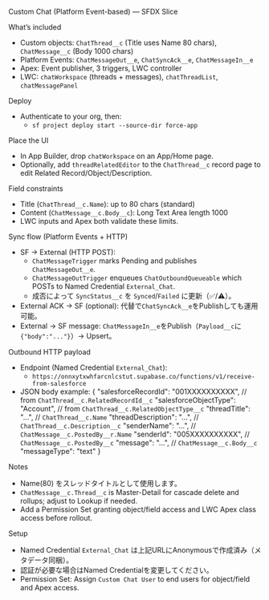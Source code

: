 Custom Chat (Platform Event-based) — SFDX Slice

What’s included
- Custom objects: `ChatThread__c` (Title uses Name 80 chars), `ChatMessage__c` (Body 1000 chars)
- Platform Events: `ChatMessageOut__e`, `ChatSyncAck__e`, `ChatMessageIn__e`
- Apex: Event publisher, 3 triggers, LWC controller
- LWC: `chatWorkspace` (threads + messages), `chatThreadList`, `chatMessagePanel`

Deploy
- Authenticate to your org, then:
  - `sf project deploy start --source-dir force-app`

Place the UI
- In App Builder, drop `chatWorkspace` on an App/Home page.
- Optionally, add `threadRelatedEditor` to the `ChatThread__c` record page to edit Related Record/Object/Description.

Field constraints
- Title (`ChatThread__c.Name`): up to 80 chars (standard)
- Content (`ChatMessage__c.Body__c`): Long Text Area length 1000
- LWC inputs and Apex both validate these limits.

Sync flow (Platform Events + HTTP)
- SF → External (HTTP POST):
  - `ChatMessageTrigger` marks Pending and publishes `ChatMessageOut__e`.
  - `ChatMessageOutTrigger` enqueues `ChatOutboundQueueable` which POSTs to Named Credential `External_Chat`.
  - 成否によって `SyncStatus__c` を `Synced`/`Failed` に更新（✅/⚠️）。
- External ACK → SF (optional): 代替で`ChatSyncAck__e`をPublishしても運用可能。
- External → SF message: `ChatMessageIn__e`をPublish（`Payload__c`に`{"body":"..."}`）→ Upsert。

Outbound HTTP payload
- Endpoint (Named Credential `External_Chat`):
  - `https://onnxytxwhfarcnlcstut.supabase.co/functions/v1/receive-from-salesforce`
- JSON body example:
  {
    "salesforceRecordId": "001XXXXXXXXXX",          // from `ChatThread__c.RelatedRecordId__c`
    "salesforceObjectType": "Account",               // from `ChatThread__c.RelatedObjectType__c`
    "threadTitle": "...",                            // `ChatThread__c.Name`
    "threadDescription": "...",                      // `ChatThread__c.Description__c`
    "senderName": "...",                             // `ChatMessage__c.PostedBy__r.Name`
    "senderId": "005XXXXXXXXXX",                     // `ChatMessage__c.PostedBy__c`
    "message": "...",                                 // `ChatMessage__c.Body__c`
    "messageType": "text"
  }

Notes
- Name(80) をスレッドタイトルとして使用します。
- `ChatMessage__c.Thread__c` is Master-Detail for cascade delete and rollups; adjust to Lookup if needed.
- Add a Permission Set granting object/field access and LWC Apex class access before rollout.

Setup
- Named Credential `External_Chat` は上記URLにAnonymousで作成済み（メタデータ同梱）。
- 認証が必要な場合はNamed Credentialを変更してください。
- Permission Set: Assign `Custom Chat User` to end users for object/field and Apex access.
